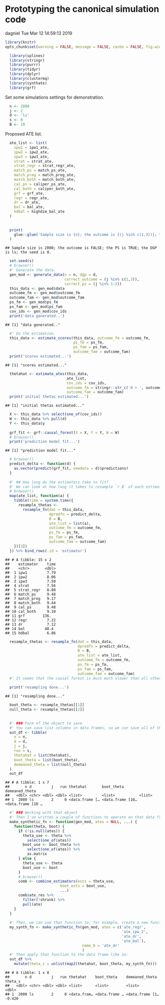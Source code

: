 Prototyping the canonical simulation code
================
dagniel
Tue Mar 12 14:59:13 2019

``` r
library(knitr)
opts_chunk$set(warning = FALSE, message = FALSE, cache = FALSE, fig.width = 7, fig.height = 7)
```

``` r
  library(splines)
  library(stringr)
  library(purrr)
  library(tidyr)
  library(dplyr)
  library(clustermq)
  library(synthate)
  library(grf)
```

Set some simulations settings for demonstration.

``` r
  n <- 2000
  j <- 2
  d <- 'ls'
  s <- 0
  B <- 10
```

Proposed ATE list.

``` r
  ate_list <- list(
    ipw1 = ipw1_ate,
    ipw2 = ipw2_ate,
    ipw3 = ipw3_ate,
    strat = strat_ate,
    strat_regr = strat_regr_ate,
    match_ps = match_ps_ate,
    match_prog = match_prog_ate,
    match_both = match_both_ate,
    cal_ps = caliper_ps_ate,
    cal_both = caliper_both_ate,
    grf = grf_ate,
    regr = regr_ate,
    dr = dr_ate,
    bal = bal_ate,
    hdbal = highdim_bal_ate
  )
  
  
  print(
    glue::glue('Sample size is {n}; the outcome is {(j %in% c(1,3))}; the PS is {(j %in% c(1,2))}; the DGP is {d}; the seed is {s}.')
  )
```

    ## Sample size is 2000; the outcome is FALSE; the PS is TRUE; the DGP is ls; the seed is 0.

``` r
  set.seed(s)
  # browser()
  #' Generate the data.
  gen_mod <- generate_data(n = n, dgp = d, 
                           correct_outcome = (j %in% c(1,3)),
                           correct_ps = (j %in% 1:2))
  this_data <- gen_mod$data
  outcome_fm <- gen_mod$outcome_fm
  outcome_fam <- gen_mod$outcome_fam
  ps_fm <- gen_mod$ps_fm
  ps_fam <- gen_mod$ps_fam
  cov_ids <- gen_mod$cov_ids
  print('data generated..')
```

    ## [1] "data generated.."

``` r
  #' Do the estimation.
  this_data <- estimate_scores(this_data, outcome_fm = outcome_fm,
                               ps_fm = ps_fm,
                               ps_fam = ps_fam,
                               outcome_fam = outcome_fam)
  print('scores estimated...')
```

    ## [1] "scores estimated..."

``` r
  thetahat <- estimate_ates(this_data,
                            ate_list,
                            cov_ids = cov_ids,
                            outcome_fm = stringr::str_c('d + ', outcome_fm),
                            outcome_fam = outcome_fam)
  print('initial thetas estimated...')
```

    ## [1] "initial thetas estimated..."

``` r
  X <- this_data %>% select(one_of(cov_ids))
  W <- this_data %>% pull(d)
  Y <- this_data$y
  
  grf_fit <- grf::causal_forest(X = X, Y = Y, W = W)
  # browser()
  print('prediction model fit...')
```

    ## [1] "prediction model fit..."

``` r
  # browser()
  predict_delta <- function(d) {
    as.vector(predict(grf_fit, newdata = d)$predictions)
  }
  
  #' ## How long do the estimators take to fit?
  #' We can look at how long it takes to resample `r B` of each estimator with $n = 2000$.
  # browser()
  map(ate_list, function(a) {
    tibble(time = system.time({
      resample_thetas <- 
        resample_fn(dat = this_data,
                    dpredfn = predict_delta,
                    B = B,
                    ate_list = list(a),
                    outcome_fm = outcome_fm,
                    ps_fm = ps_fm,
                    ps_fam = ps_fam,
                    outcome_fam = outcome_fam)
    })[3])
  }) %>% bind_rows(.id = 'estimator')
```

    ## # A tibble: 15 x 2
    ##    estimator    time
    ##    <chr>       <dbl>
    ##  1 ipw1         7.79
    ##  2 ipw2         8.06
    ##  3 ipw3         7.50
    ##  4 strat        7.56
    ##  5 strat_regr   8.80
    ##  6 match_ps     9.48
    ##  7 match_prog   9.17
    ##  8 match_both   9.44
    ##  9 cal_ps       9.48
    ## 10 cal_both     9.10
    ## 11 grf        136.  
    ## 12 regr         7.22
    ## 13 dr           7.12
    ## 14 bal         48.4 
    ## 15 hdbal        6.86

``` r
  resample_thetas <- resample_fn(dat = this_data,
                                 dpredfn = predict_delta,
                                 B = B,
                                 ate_list = ate_list,
                                 outcome_fm = outcome_fm,
                                 ps_fm = ps_fm,
                                 ps_fam = ps_fam,
                                 outcome_fam = outcome_fam)
  #' It seems that the causal forest is much much slower than all others, and the balancing estimator is also quite slow. 
  
  print('resampling done...')
```

    ## [1] "resampling done..."

``` r
  boot_theta <- resample_thetas[[1]] 
  null_theta <- resample_thetas[[2]] 
  
  
  #' ### Form of the object to save
  #' You can save list columns in data frames, so we can save all of the estimators, all of the bootstrap estimates, and all of the demeaned bootstraps in their own separate columns. 
  out_df <- tibble(
    n = n,
    d = d,
    j = j,
    run = s,
    thetahat = list(thetahat),
    boot_theta = list(boot_theta),
    demeaned_theta = list(null_theta)
  )
  out_df
```

    ## # A tibble: 1 x 7
    ##       n d         j   run thetahat       boot_theta       demeaned_theta   
    ##   <dbl> <chr> <dbl> <dbl> <list>         <list>           <list>           
    ## 1  2000 ls        2     0 <data.frame [… <data.frame [10… <data.frame [10 …

``` r
  #' ### Working with that object
  #' Then I've written a couple of functions to operate on that data frame. The following function accepts a model object (which stores all of the formulas and variable names for the DGP) and a vector of estimator names. Then it spits out a new function that you can apply to the data frame with all the results to get the combined estimator just for those estimators. You can also pass it additional arguments to pass to the combination function, like which estimator to set as the $\theta_0$. 
  make_synthetic_fn <- function(gen_mod, ates = NULL, ...) {
    function(theta, boot) {
      if (!is.null(ates)) {
        theta_use <- theta %>% 
          select(one_of(ates))
        boot_use <- boot_theta %>% 
          select(one_of(ates)) %>%
          as.matrix
      } else {
        theta_use <- theta
        boot_use <- boot
      }
      # browser()
      comb <- combine_estimators(ests = theta_use,
                         boot_ests = boot_use,
                         ...)
      comb$ate_res %>%
        filter(!shrunk) %>%
        pull(ate)
    }
  }
  
  #' Then, we can use that function to, for example, create a new function to combine regression, IPW, DR, and balancing, setting DR as $\theta_0$.
  my_synth_fn <- make_synthetic_fn(gen_mod, ates = c('ate_regr',
                                                     'ate_ipw_2',
                                                     'ate_dr',
                                                     'ate_bal'),
                                   name_0 = 'ate_dr'
                                   )
  #' Then apply that function to the data frame like so:
  out_df %>%
    mutate(theta_s = unlist(map2(thetahat, boot_theta, my_synth_fn)))
```

    ## # A tibble: 1 x 8
    ##       n d         j   run thetahat    boot_theta    demeaned_theta  theta_s
    ##   <dbl> <chr> <dbl> <dbl> <list>      <list>        <list>            <dbl>
    ## 1  2000 ls        2     0 <data.fram… <data.frame … <data.frame [1…  -0.420
